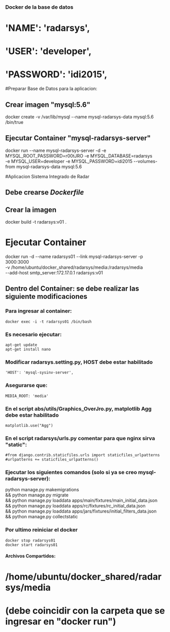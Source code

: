 ### Docker de la base de datos ###
#       'NAME': 'radarsys',
#       'USER': 'developer',
#       'PASSWORD': 'idi2015',

#Preparar Base de Datos para la aplicacion:
## Crear imagen "mysql:5.6"
docker create -v /var/lib/mysql --name mysql-radarsys-data mysql:5.6 /bin/true
## Ejecutar Container "mysql-radarsys-server"
docker run --name mysql-radarsys-server -d -e MYSQL_ROOT_PASSWORD=r00tJRO -e MYSQL_DATABASE=radarsys \
          -e MYSQL_USER=developer -e MYSQL_PASSWORD=idi2015 --volumes-from mysql-radarsys-data mysql:5.6

#Aplicacion Sistema Integrado de Radar
## Debe crearse *Dockerfile*
## Crear la imagen
docker build  -t radarsys:v01 .
# Ejecutar Container
docker run -d --name radarsys01 --link mysql-radarsys-server -p 3000:3000 \
-v /home/ubuntu/docker_shared/radarsys/media:/radarsys/media \
--add-host smtp_server:172.17.0.1  radarsys:v01

## Dentro del Container: se debe realizar las siguiente modificaciones
### Para ingresar al container: 
	docker exec -i -t radarsys01 /bin/bash
### Es necesario ejecutar: 
	apt-get update
	apt-get install nano
### Modificar radarsys.setting.py, HOST debe estar habilitado
	'HOST': 'mysql-sysinv-server', 
### Asegurarse que:
	MEDIA_ROOT: 'media'
### En el script abs/utils/Graphics_OverJro.py, matplotlib Agg debe estar habilitado
	matplotlib.use("Agg")
### En el script radarsys/urls.py comentar para que nginx sirva "static":
	#from django.contrib.staticfiles.urls import staticfiles_urlpatterns
	#urlpatterns += staticfiles_urlpatterns()

### Ejecutar los siguientes comandos (solo si ya se creo mysql-radarsys-server):
 python manage.py makemigrations \
 && python manage.py migrate \
 && python manage.py loaddata apps/main/fixtures/main_initial_data.json \
 && python manage.py loaddata apps/rc/fixtures/rc_initial_data.json \
 && python manage.py loaddata apps/jars/fixtures/initial_filters_data.json \
 && python manage.py collectstatic

### Por ultimo reiniciar el docker
	docker stop radarsys01
	docker start radarsys01


####  Archivos Compartidos:
# /home/ubuntu/docker_shared/radarsys/media
# (debe coincidir con la carpeta que se ingresar en "docker run")
